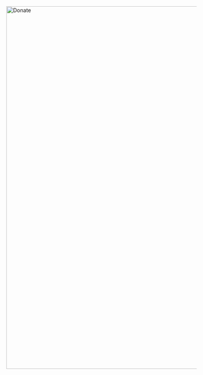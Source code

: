<img width="958" alt="Donate" src="https://user-images.githubusercontent.com/84802273/121322515-a8a40e80-c92c-11eb-9030-d8dbab2db853.PNG">
